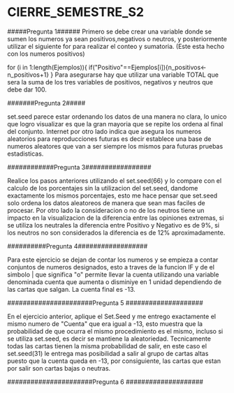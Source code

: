 # CIERRE_SEMESTRE_S2
#####Pregunta 1######
Primero se debe crear una variable donde se sumen los numeros ya sean positivos,negativos o neutros, y posteriormente utilizar el siguiente for para realizar el conteo y sumatoria. (Este esta hecho con los numeros positivos)

for (i in 1:length(Ejemplos)){
  if("Positivo"==Ejemplos[i]){n_positivos<-n_positivos+1}
}
Para asegurarse hay que utilizar una variable TOTAL que sera la suma de los tres variables de positivos, negativos y neutros que debe dar 100.

#######Pregunta 2#####

set.seed parece estar ordenando los datos de una manera no clara, lo unico que logro visualizar es que la gran mayoria que se repite los ordena al final del conjunto. Internet  por otro lado indica que asegura los numeros aleatorios para reproducciones futuras es decir establece una base de numeros aleatores que van a ser siempre los mismos para futuras pruebas estadisticas.

############Pregunta 3#################

Realice los pasos anteriores utilizando el set.seed(66) y lo compare con el calculo de los porcentajes sin la utilizacion del set.seed, dandome exactamente los mismos  porcentajes, esto me hace pensar que set.seed solo ordena los datos aleatoreos de manera que sean mas faciles de procesar.
Por otro lado la consideracion o no de los neutros tiene un impacto en la visualizacion de la diferencia entre las opiniones extremas, si se utiliza los neutrales la diferencia entre Positivo y Negativo es de 9%, si los neutros no son considerados la diferencia es de 12% aproximadamente.

##########Pregunta 4##################

Para este ejercicio se dejan de contar los numeros y se empieza a contar conjuntos de numeros designados, esto a traves de la funcion IF y de el simbolo | que significa "o" permite llevar la cuenta utilizando una variable denominada cuenta que aumenta o disminiye en 1 unidad dependiendo de las cartas que salgan. La cuenta final es -13.


######################Pregunta 5 ####################

En el ejercicio anterior, aplique el Set.Seed y me entrego exactamente el mismo numero de "Cuenta" que era igual a -13, esto muestra que la probabilidad de que ocurra el mismo procedimiento es el mismo, incluso si se utiliza set.seed, es decir se mantiene la aleatoriedad.
Tecnicamente todas las cartas tienen la misma probabilidad de salir, en este caso el set.seed(31) le entrega mas posibilidad a salir al grupo de cartas altas puesto que la cuenta queda en -13, por consiguiente, las cartas que estan por salir son cartas bajas o neutras.

######################Pregunta 6 ####################

